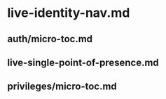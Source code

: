 # live-identity-nav.md

## auth/micro-toc.md

## live-single-point-of-presence.md

## privileges/micro-toc.md
